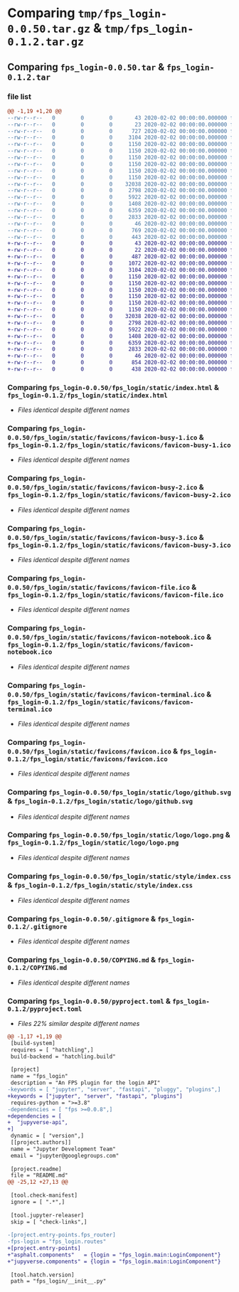 # Comparing `tmp/fps_login-0.0.50.tar.gz` & `tmp/fps_login-0.1.2.tar.gz`

## Comparing `fps_login-0.0.50.tar` & `fps_login-0.1.2.tar`

### file list

```diff
@@ -1,19 +1,20 @@
--rw-r--r--   0        0        0       43 2020-02-02 00:00:00.000000 fps_login-0.0.50/MANIFEST.in
--rw-r--r--   0        0        0       23 2020-02-02 00:00:00.000000 fps_login-0.0.50/fps_login/__init__.py
--rw-r--r--   0        0        0      727 2020-02-02 00:00:00.000000 fps_login-0.0.50/fps_login/routes.py
--rw-r--r--   0        0        0     3104 2020-02-02 00:00:00.000000 fps_login-0.0.50/fps_login/static/index.html
--rw-r--r--   0        0        0     1150 2020-02-02 00:00:00.000000 fps_login-0.0.50/fps_login/static/favicons/favicon-busy-1.ico
--rw-r--r--   0        0        0     1150 2020-02-02 00:00:00.000000 fps_login-0.0.50/fps_login/static/favicons/favicon-busy-2.ico
--rw-r--r--   0        0        0     1150 2020-02-02 00:00:00.000000 fps_login-0.0.50/fps_login/static/favicons/favicon-busy-3.ico
--rw-r--r--   0        0        0     1150 2020-02-02 00:00:00.000000 fps_login-0.0.50/fps_login/static/favicons/favicon-file.ico
--rw-r--r--   0        0        0     1150 2020-02-02 00:00:00.000000 fps_login-0.0.50/fps_login/static/favicons/favicon-notebook.ico
--rw-r--r--   0        0        0     1150 2020-02-02 00:00:00.000000 fps_login-0.0.50/fps_login/static/favicons/favicon-terminal.ico
--rw-r--r--   0        0        0    32038 2020-02-02 00:00:00.000000 fps_login-0.0.50/fps_login/static/favicons/favicon.ico
--rw-r--r--   0        0        0     2798 2020-02-02 00:00:00.000000 fps_login-0.0.50/fps_login/static/logo/github.svg
--rw-r--r--   0        0        0     5922 2020-02-02 00:00:00.000000 fps_login-0.0.50/fps_login/static/logo/logo.png
--rw-r--r--   0        0        0     1408 2020-02-02 00:00:00.000000 fps_login-0.0.50/fps_login/static/style/index.css
--rw-r--r--   0        0        0     6359 2020-02-02 00:00:00.000000 fps_login-0.0.50/.gitignore
--rw-r--r--   0        0        0     2833 2020-02-02 00:00:00.000000 fps_login-0.0.50/COPYING.md
--rw-r--r--   0        0        0       46 2020-02-02 00:00:00.000000 fps_login-0.0.50/README.md
--rw-r--r--   0        0        0      769 2020-02-02 00:00:00.000000 fps_login-0.0.50/pyproject.toml
--rw-r--r--   0        0        0      443 2020-02-02 00:00:00.000000 fps_login-0.0.50/PKG-INFO
+-rw-r--r--   0        0        0       43 2020-02-02 00:00:00.000000 fps_login-0.1.2/MANIFEST.in
+-rw-r--r--   0        0        0       22 2020-02-02 00:00:00.000000 fps_login-0.1.2/fps_login/__init__.py
+-rw-r--r--   0        0        0      487 2020-02-02 00:00:00.000000 fps_login-0.1.2/fps_login/main.py
+-rw-r--r--   0        0        0     1072 2020-02-02 00:00:00.000000 fps_login-0.1.2/fps_login/routes.py
+-rw-r--r--   0        0        0     3104 2020-02-02 00:00:00.000000 fps_login-0.1.2/fps_login/static/index.html
+-rw-r--r--   0        0        0     1150 2020-02-02 00:00:00.000000 fps_login-0.1.2/fps_login/static/favicons/favicon-busy-1.ico
+-rw-r--r--   0        0        0     1150 2020-02-02 00:00:00.000000 fps_login-0.1.2/fps_login/static/favicons/favicon-busy-2.ico
+-rw-r--r--   0        0        0     1150 2020-02-02 00:00:00.000000 fps_login-0.1.2/fps_login/static/favicons/favicon-busy-3.ico
+-rw-r--r--   0        0        0     1150 2020-02-02 00:00:00.000000 fps_login-0.1.2/fps_login/static/favicons/favicon-file.ico
+-rw-r--r--   0        0        0     1150 2020-02-02 00:00:00.000000 fps_login-0.1.2/fps_login/static/favicons/favicon-notebook.ico
+-rw-r--r--   0        0        0     1150 2020-02-02 00:00:00.000000 fps_login-0.1.2/fps_login/static/favicons/favicon-terminal.ico
+-rw-r--r--   0        0        0    32038 2020-02-02 00:00:00.000000 fps_login-0.1.2/fps_login/static/favicons/favicon.ico
+-rw-r--r--   0        0        0     2798 2020-02-02 00:00:00.000000 fps_login-0.1.2/fps_login/static/logo/github.svg
+-rw-r--r--   0        0        0     5922 2020-02-02 00:00:00.000000 fps_login-0.1.2/fps_login/static/logo/logo.png
+-rw-r--r--   0        0        0     1408 2020-02-02 00:00:00.000000 fps_login-0.1.2/fps_login/static/style/index.css
+-rw-r--r--   0        0        0     6359 2020-02-02 00:00:00.000000 fps_login-0.1.2/.gitignore
+-rw-r--r--   0        0        0     2833 2020-02-02 00:00:00.000000 fps_login-0.1.2/COPYING.md
+-rw-r--r--   0        0        0       46 2020-02-02 00:00:00.000000 fps_login-0.1.2/README.md
+-rw-r--r--   0        0        0      854 2020-02-02 00:00:00.000000 fps_login-0.1.2/pyproject.toml
+-rw-r--r--   0        0        0      438 2020-02-02 00:00:00.000000 fps_login-0.1.2/PKG-INFO
```

### Comparing `fps_login-0.0.50/fps_login/static/index.html` & `fps_login-0.1.2/fps_login/static/index.html`

 * *Files identical despite different names*

### Comparing `fps_login-0.0.50/fps_login/static/favicons/favicon-busy-1.ico` & `fps_login-0.1.2/fps_login/static/favicons/favicon-busy-1.ico`

 * *Files identical despite different names*

### Comparing `fps_login-0.0.50/fps_login/static/favicons/favicon-busy-2.ico` & `fps_login-0.1.2/fps_login/static/favicons/favicon-busy-2.ico`

 * *Files identical despite different names*

### Comparing `fps_login-0.0.50/fps_login/static/favicons/favicon-busy-3.ico` & `fps_login-0.1.2/fps_login/static/favicons/favicon-busy-3.ico`

 * *Files identical despite different names*

### Comparing `fps_login-0.0.50/fps_login/static/favicons/favicon-file.ico` & `fps_login-0.1.2/fps_login/static/favicons/favicon-file.ico`

 * *Files identical despite different names*

### Comparing `fps_login-0.0.50/fps_login/static/favicons/favicon-notebook.ico` & `fps_login-0.1.2/fps_login/static/favicons/favicon-notebook.ico`

 * *Files identical despite different names*

### Comparing `fps_login-0.0.50/fps_login/static/favicons/favicon-terminal.ico` & `fps_login-0.1.2/fps_login/static/favicons/favicon-terminal.ico`

 * *Files identical despite different names*

### Comparing `fps_login-0.0.50/fps_login/static/favicons/favicon.ico` & `fps_login-0.1.2/fps_login/static/favicons/favicon.ico`

 * *Files identical despite different names*

### Comparing `fps_login-0.0.50/fps_login/static/logo/github.svg` & `fps_login-0.1.2/fps_login/static/logo/github.svg`

 * *Files identical despite different names*

### Comparing `fps_login-0.0.50/fps_login/static/logo/logo.png` & `fps_login-0.1.2/fps_login/static/logo/logo.png`

 * *Files identical despite different names*

### Comparing `fps_login-0.0.50/fps_login/static/style/index.css` & `fps_login-0.1.2/fps_login/static/style/index.css`

 * *Files identical despite different names*

### Comparing `fps_login-0.0.50/.gitignore` & `fps_login-0.1.2/.gitignore`

 * *Files identical despite different names*

### Comparing `fps_login-0.0.50/COPYING.md` & `fps_login-0.1.2/COPYING.md`

 * *Files identical despite different names*

### Comparing `fps_login-0.0.50/pyproject.toml` & `fps_login-0.1.2/pyproject.toml`

 * *Files 22% similar despite different names*

```diff
@@ -1,17 +1,19 @@
 [build-system]
 requires = [ "hatchling",]
 build-backend = "hatchling.build"
 
 [project]
 name = "fps_login"
 description = "An FPS plugin for the login API"
-keywords = [ "jupyter", "server", "fastapi", "pluggy", "plugins",]
+keywords = ["jupyter", "server", "fastapi", "plugins"]
 requires-python = ">=3.8"
-dependencies = [ "fps >=0.0.8",]
+dependencies = [
+  "jupyverse-api",
+]
 dynamic = [ "version",]
 [[project.authors]]
 name = "Jupyter Development Team"
 email = "jupyter@googlegroups.com"
 
 [project.readme]
 file = "README.md"
@@ -25,12 +27,13 @@
 
 [tool.check-manifest]
 ignore = [ ".*",]
 
 [tool.jupyter-releaser]
 skip = [ "check-links",]
 
-[project.entry-points.fps_router]
-fps-login = "fps_login.routes"
+[project.entry-points]
+"asphalt.components"   = {login = "fps_login.main:LoginComponent"}
+"jupyverse.components" = {login = "fps_login.main:LoginComponent"}
 
 [tool.hatch.version]
 path = "fps_login/__init__.py"
```

